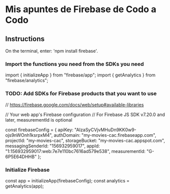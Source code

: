 # Mis apuntes de Firebase de Codo a Codo
## Instructions
<p>
On the terminal, enter: 'npm install firebase'.</p>

### Import the functions you need from the SDKs you need
import { initializeApp } from "firebase/app";
import { getAnalytics } from "firebase/analytics";

### TODO: Add SDKs for Firebase products that you want to use
// https://firebase.google.com/docs/web/setup#available-libraries

// Your web app's Firebase configuration
// For Firebase JS SDK v7.20.0 and later, measurementId is optional
<p>
const firebaseConfig = {
  apiKey: "AIzaSyCVjvMHuDn9KK0w9-ojs9nWOnh1ksrpxM4",
  authDomain: "my-movies-cac.firebaseapp.com",
  projectId: "my-movies-cac",
  storageBucket: "my-movies-cac.appspot.com",
  messagingSenderId: "156932959017",
  appId: "1:156932959017:web:7e7e110bc7616ad579e538",
  measurementId: "G-6P5E64DHHB"
};
</p>

### Initialize Firebase
<p>
const app = initializeApp(firebaseConfig);
const analytics = getAnalytics(app);
</p>


